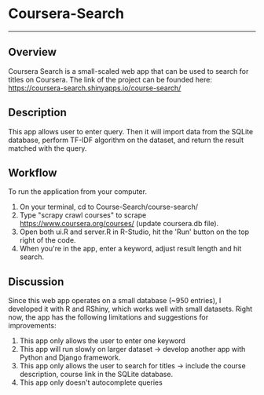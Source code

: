 # Coursera-Search
 ------------

 **Overview**
 ----
 Coursera Search is a small-scaled web app that can be used to search for titles on Coursera. The link of the project can be founded here: https://coursera-search.shinyapps.io/course-search/ 

**Description**
 ----
 This app allows user to enter query. Then it will import data from the SQLite database, perform TF-IDF algorithm on the dataset, and return the result matched with the query. 

 **Workflow**
 ----
 To run the application from your computer.
 1. On your terminal, cd to Course-Search/course-search/
 2. Type "scrapy crawl courses" to scrape https://www.coursera.org/courses/ (update coursera.db file).
 3. Open both ui.R and server.R in R-Studio, hit the 'Run' button on the top right of the code. 
 4. When you're in the app, enter a keyword, adjust result length and hit search.  

**Discussion**
 ----
 Since this web app operates on a small database (~950 entries), I developed it with R and RShiny, which works well with small datasets. Right now, the app has the following limitations and suggestions for improvements: 
 1. This app only allows the user to enter one keyword 
 2. This app will run slowly on larger dataset -> develop another app with Python and Django framework. 
 3. This app only allows the user to search for titles -> include the course description, course link in the SQLite database. 
 4. This app only doesn't autocomplete queries

